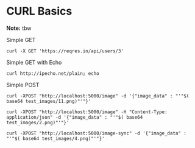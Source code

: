 # CURL Basics

**Note:** tbw



Simple GET
```
curl -X GET 'https://reqres.in/api/users/3'
```






Simple GET with Echo
```
curl http://ipecho.net/plain; echo
```






Simple POST
```
curl -XPOST "http://localhost:5000/image" -d '{"image_data" : "'"$( base64 test_images/11.png)"'"}'
```







```
curl -XPOST "http://localhost:5000/image" -H "Content-Type: application/json" -d '{"image_data" : "'"$( base64 test_images/2.png)"'"}'
```







```
curl -XPOST "http://localhost:5000/image-sync" -d '{"image_data" : "'"$( base64 test_images/4.png)"'"}'
```







```

```







```

```







```

```







```

```







```

```







```

```







```

```







```

```







```

```







```

```







```

```







```

```







```

```
